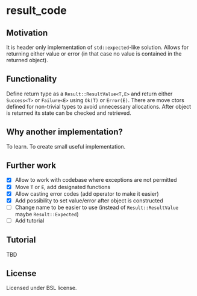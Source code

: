 # result_code 

## Motivation
It is header only implementation of `std::expected`-like solution. Allows for returning either value or error (in that case no value is contained in the returned object).

## Functionality

Define return type as a `Result::ResultValue<T,E>` and return either `Success<T>` or `Failure<E>` using `Ok(T)` or `Error(E)`. There are move ctors defined for non-trivial types to avoid unnecessary allocations.
After object is returned its state can be checked and retrieved.

## Why another implementation?
To learn. To create small useful implementation. 

## Further work
* [X] Allow to work with codebase where exceptions are not permitted
* [X] Move `T` or `E`, add designated functions
* [X] Allow casting error codes (add operator to make it easier)
* [X] Add possibility to set value/error after object is constructed
* [ ] Change name to be easier to use (instead of `Result::ResultValue` maybe `Result::Expected`)
* [ ] Add tutorial

## Tutorial
TBD

## License
Licensed under BSL license.
